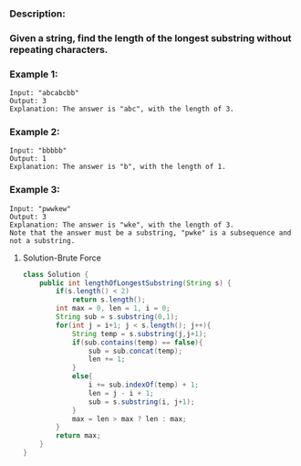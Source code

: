 ### Description:  
### Given a string, find the length of the longest substring without repeating characters.

### Example 1:
```
Input: "abcabcbb"
Output: 3 
Explanation: The answer is "abc", with the length of 3. 
```
### Example 2:
```
Input: "bbbbb"
Output: 1
Explanation: The answer is "b", with the length of 1.
```
### Example 3:
```
Input: "pwwkew"
Output: 3
Explanation: The answer is "wke", with the length of 3. 
Note that the answer must be a substring, "pwke" is a subsequence and not a substring.
```
1. Solution-Brute Force
    ```java
    class Solution {
        public int lengthOfLongestSubstring(String s) {
            if(s.length() < 2)
                return s.length();
            int max = 0, len = 1, i = 0;
            String sub = s.substring(0,1);
            for(int j = i+1; j < s.length(); j++){
                String temp = s.substring(j,j+1);
                if(sub.contains(temp) == false){
                    sub = sub.concat(temp);
                    len += 1;
                }
                else{
                    i += sub.indexOf(temp) + 1;
                    len = j - i + 1;
                    sub = s.substring(i, j+1);
                }
                max = len > max ? len : max;
            }
            return max;
        }
    }
    ```